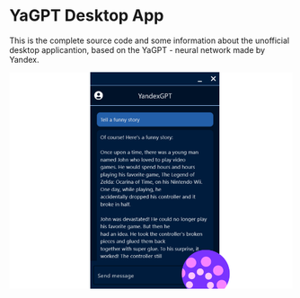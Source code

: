# YaGPT Desktop App

This is the complete source code and some information about the unofficial desktop applicantion, based on the YaGPT - neural network made by Yandex.

![Preview](/github_img2.png?raw=true "Preview")
